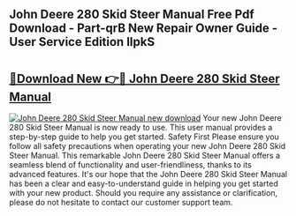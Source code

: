 ## John Deere 280 Skid Steer Manual Free Pdf Download - Part-qrB New Repair Owner Guide - User Service Edition lIpkS

# <h2><a href="http://bc95372.oget.top/?id=John+Deere+280+Skid+Steer+Manual">🔗Download New 👉🔴 John Deere 280 Skid Steer Manual</a></h2>

[![John Deere 280 Skid Steer Manual new download](https://i.imgur.com/5g1atiW.png)](http://bc95372.oget.top/?id=John+Deere+280+Skid+Steer+Manual)
Your new John Deere 280 Skid Steer Manual is now ready to use. This user manual provides a step-by-step guide to help you get started. Safety First Please ensure you follow all safety precautions when operating your new John Deere 280 Skid Steer Manual. This remarkable John Deere 280 Skid Steer Manual offers a seamless blend of functionality and user-friendliness, thanks to its advanced features. It's our hope that the John Deere 280 Skid Steer Manual has been a clear and easy-to-understand guide in helping you get started with your new product. Should you require any assistance or clarification, please do not hesitate to contact our customer support team.
